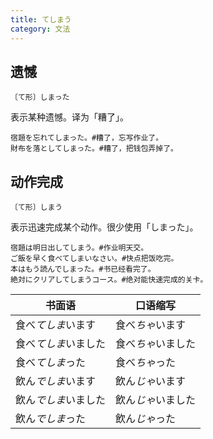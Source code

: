 ```yaml
---
title: てしまう
category: 文法
---
```


## 遗憾

`〔て形〕しまった`

表示某种遗憾。译为「糟了」。

```example
宿題を忘れてしまった。#糟了，忘写作业了。
財布を落としてしまった。#糟了，把钱包弄掉了。
```

## 动作完成

`〔て形〕しまう`

表示迅速完成某个动作。很少使用「しまった」。

```example
宿題は明日出してしまう。#作业明天交。
ご飯を早く食べてしまいなさい。#快点把饭吃完。
本はもう読んでしまった。#书已经看完了。
絶対にクリアしてしまうコース。#绝对能快速完成的关卡。
```

| 书面语               | 口语缩写           |
| -------------------- | ------------------ |
| 食べ*てしま*います   | 食べ*ちゃ*います   |
| 食べ*てしま*いました | 食べ*ちゃ*いました |
| 食べ*てしま*った     | 食べ*ちゃ*った     |
| 飲ん*でしま*います   | 飲ん*じゃ*います   |
| 飲ん*でしま*いました | 飲ん*じゃ*いました |
| 飲ん*でしま*った     | 飲ん*じゃ*った     |
